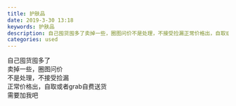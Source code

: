 ```yaml
---
title: 护肤品
date: 2019-3-30 13:18
keywords: 护肤品
description: 自己囤货囤多了卖掉一些，圈图问价不是处理，不接受捡漏正常价格出，自取或者grab自费送货需要加我吧
categories: used
---
```

<td class="t_f" id="postmessage_3346223">

自己囤货囤多了<br/>
卖掉一些，圈图问价<br/>
不是处理，不接受捡漏<br/>
正常价格出，自取或者grab自费送货<br/>
需要加我吧<br/>
<img alt="" border="0" class="zoom" data-cf-modified-b0a42f10fba6a48daf97933d-="" file="http://www.flw.ph/data/appbyme/upload/image/201903/30/jX0n9lTced2I.jpg" id="aimg_p3jPp" lazyloadthumb="1" onclick="" onmouseover="" src="http://www.flw.ph/data/appbyme/upload/image/201903/30/jX0n9lTced2I.jpg"/><br/>
<br/>
<img alt="" border="0" class="zoom" data-cf-modified-b0a42f10fba6a48daf97933d-="" file="http://www.flw.ph/data/appbyme/upload/image/201903/30/Vf0R206JDCna.jpg" id="aimg_Mc6Uf" lazyloadthumb="1" onclick="" onmouseover="" src="http://www.flw.ph/data/appbyme/upload/image/201903/30/Vf0R206JDCna.jpg"/><br/>
<br/>
</td>
